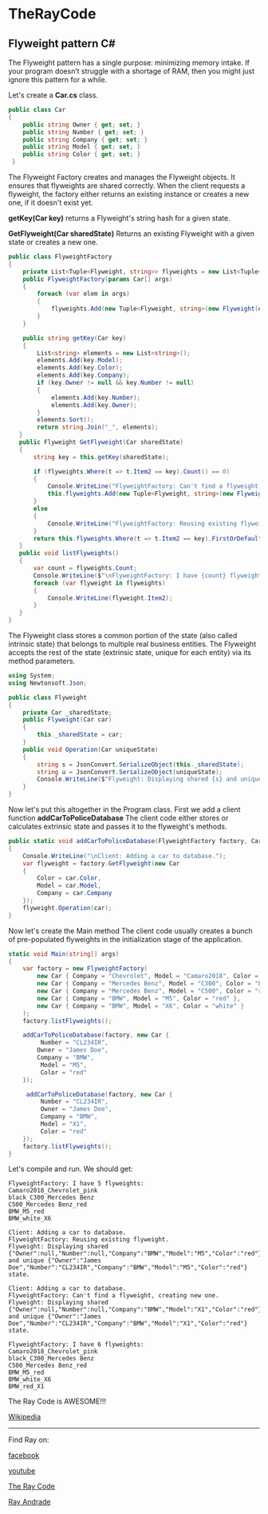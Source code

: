 # TheRayCode
## Flyweight pattern C#

The Flyweight pattern has a single purpose: minimizing memory intake. If your program doesn’t struggle with a shortage of RAM, then you might just ignore this pattern for a while.

Let's create a **Car.cs** class.
```c#
public class Car
{
    public string Owner { get; set; }
    public string Number { get; set; }
    public string Company { get; set; }
    public string Model { get; set; }
    public string Color { get; set; }
 }
```
The Flyweight Factory creates and manages the Flyweight objects. 
It ensures that flyweights are shared correctly. 
When the client requests a flyweight, the factory either returns an existing instance or creates a new one, if it doesn't exist yet.

**getKey(Car key)** returns a Flyweight's string hash for a given state.

**GetFlyweight(Car sharedState)** Returns an existing Flyweight with a given state or creates a new one.

```c#
public class FlyweightFactory
{
    private List<Tuple<Flyweight, string>> flyweights = new List<Tuple<Flyweight, string>>();
    public FlyweightFactory(params Car[] args)
    {
        foreach (var elem in args)
        {
            flyweights.Add(new Tuple<Flyweight, string>(new Flyweight(elem), this.getKey(elem)));
        }
    }

    public string getKey(Car key)
    {
        List<string> elements = new List<string>();
        elements.Add(key.Model);
        elements.Add(key.Color);
        elements.Add(key.Company);
        if (key.Owner != null && key.Number != null)
        {
            elements.Add(key.Number);
            elements.Add(key.Owner);
        }
        elements.Sort();
        return string.Join("_", elements);
   }
   public Flyweight GetFlyweight(Car sharedState)
   {
       string key = this.getKey(sharedState);

       if (flyweights.Where(t => t.Item2 == key).Count() == 0)
       {
           Console.WriteLine("FlyweightFactory: Can't find a flyweight, creating new one.");
           this.flyweights.Add(new Tuple<Flyweight, string>(new Flyweight(sharedState), key));
       }
       else
       {
           Console.WriteLine("FlyweightFactory: Reusing existing flyweight.");
       }
       return this.flyweights.Where(t => t.Item2 == key).FirstOrDefault().Item1;
   }
   public void listFlyweights()
   {
       var count = flyweights.Count;
       Console.WriteLine($"\nFlyweightFactory: I have {count} flyweights:");
       foreach (var flyweight in flyweights)
       {
           Console.WriteLine(flyweight.Item2);
       }
   }
}
```

The Flyweight class stores a common portion of the state (also called intrinsic state) that belongs to multiple real business entities. 
The Flyweight accepts the rest of the state (extrinsic state, unique for each entity) via its method parameters.

```c#
using System;
using Newtonsoft.Json;

public class Flyweight
{
    private Car _sharedState;
    public Flyweight(Car car)
    {
        this._sharedState = car;
    }
    public void Operation(Car uniqueState)
    {
        string s = JsonConvert.SerializeObject(this._sharedState);
        string u = JsonConvert.SerializeObject(uniqueState);
        Console.WriteLine($"Flyweight: Displaying shared {s} and unique {u} state.");
    }
}
```
Now let's put this altogether in the Program class.
First we add a client function **addCarToPoliceDatabase**
The client code either stores or calculates extrinsic state and passes it to the flyweight's methods.
```c#
public static void addCarToPoliceDatabase(FlyweightFactory factory, Car car)
{
    Console.WriteLine("\nClient: Adding a car to database.");
    var flyweight = factory.GetFlyweight(new Car
    {
        Color = car.Color,
        Model = car.Model,
        Company = car.Company
    });
    flyweight.Operation(car);
}
```

Now let's create the Main method
The client code usually creates a bunch of pre-populated flyweights in the initialization stage of the application.

```c#
static void Main(string[] args)
{
    var factory = new FlyweightFactory(
        new Car { Company = "Chevrolet", Model = "Camaro2018", Color = "pink" },
        new Car { Company = "Mercedes Benz", Model = "C300", Color = "black" },
        new Car { Company = "Mercedes Benz", Model = "C500", Color = "red" },
        new Car { Company = "BMW", Model = "M5", Color = "red" },
        new Car { Company = "BMW", Model = "X6", Color = "white" }
    );
    factory.listFlyweights();

    addCarToPoliceDatabase(factory, new Car {
         Number = "CL234IR",
        Owner = "James Doe",
        Company = "BMW",
         Model = "M5",
         Color = "red"
    });

     addCarToPoliceDatabase(factory, new Car {
         Number = "CL234IR",
         Owner = "James Doe",
         Company = "BMW",
         Model = "X1",
         Color = "red"
    });
    factory.listFlyweights();
}
```
Let's compile and run. We should get:
```run
FlyweightFactory: I have 5 flyweights:
Camaro2018_Chevrolet_pink
black_C300_Mercedes Benz
C500_Mercedes Benz_red
BMW_M5_red
BMW_white_X6

Client: Adding a car to database.
FlyweightFactory: Reusing existing flyweight.
Flyweight: Displaying shared {"Owner":null,"Number":null,"Company":"BMW","Model":"M5","Color":"red"} and unique {"Owner":"James Doe","Number":"CL234IR","Company":"BMW","Model":"M5","Color":"red"} state.

Client: Adding a car to database.
FlyweightFactory: Can't find a flyweight, creating new one.
Flyweight: Displaying shared {"Owner":null,"Number":null,"Company":"BMW","Model":"X1","Color":"red"} and unique {"Owner":"James Doe","Number":"CL234IR","Company":"BMW","Model":"X1","Color":"red"} state.

FlyweightFactory: I have 6 flyweights:
Camaro2018_Chevrolet_pink
black_C300_Mercedes Benz
C500_Mercedes Benz_red
BMW_M5_red
BMW_white_X6
BMW_red_X1
```
The Ray Code is AWESOME!!!

[Wikipedia](https://en.wikipedia.org/wiki/Flyweight_pattern)

----------------------------------------------------------------------------------------------------

Find Ray on:

[facebook](https://www.facebook.com/TheRayCode/)

[youtube](https://www.youtube.com/user/AndradeRay/)

[The Ray Code](https://www.RayAndrade.com)

[Ray Andrade](https://www.RayAndrade.org)
